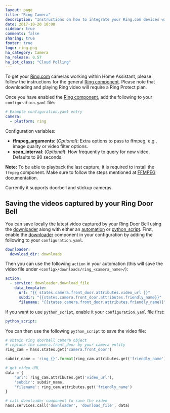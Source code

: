 ```yaml
---
layout: page
title: "Ring Camera"
description: "Instructions on how to integrate your Ring.com devices within Home Assistant."
date: 2017-10-20 10:00
sidebar: true
comments: false
sharing: true
footer: true
logo: ring.png
ha_category: Camera
ha_release: 0.57
ha_iot_class: "Cloud Polling"
---
```


To get your [Ring.com](https://ring.com/) cameras working within Home Assistant, please follow the instructions for the general [Ring component](/components/ring). Please note that downloading and playing Ring video will require a Ring Protect plan.

Once you have enabled the [Ring component](/components/ring), add the following to your `configuration.yaml` file:

```yaml
# Example configuration.yaml entry
camera:
  - platform: ring
```

Configuration variables:

- **ffmpeg_arguments**: (*Optional*): Extra options to pass to ffmpeg, e.g., image quality or video filter options.
- **scan_interval**: (*Optional*): How frequently to query for new video. Defaults to 90 seconds.

**Note:** To be able to playback the last capture, it is required to install the `ffmpeg` component. Make sure to follow the steps mentioned at [FFMPEG](/components/ffmpeg/) documentation.

Currently it supports doorbell and stickup cameras.

## Saving the videos captured by your Ring Door Bell

You can save locally the latest video captured by your Ring Door Bell using the [downloader](/components/downloader) along with either an [automation](/components/automation) or [python_script](/components/python_script). First, enable the [downloader](/components/downloader) component in your configuration by adding the following to your `configuration.yaml`.

```yaml
downloader:
  download_dir: downloads
```
Then you can use the following `action` in your automation (this will save the video file under `<config>/downloads/ring_<camera_name>/`):

```yaml
action:
  - service: downloader.download_file
    data_template:
      url: "{{ states.camera.front_door.attributes.video_url }}"
      subdir: "{{states.camera.front_door.attributes.friendly_name}}"
      filename: "{{states.camera.front_door.attributes.friendly_name}}"
```

If you want to use `python_script`, enable it your `configuration.yaml` file first:
```yaml
python_script:
```
You can then use the following `python_script` to save the video file:

```python
# obtain ring doorbell camera object
# replace the camera.front_door by your camera entity
ring_cam = hass.states.get('camera.front_door')

subdir_name = 'ring_{}'.format(ring_cam.attributes.get('friendly_name'))

# get video URL
data = {
    'url': ring_cam.attributes.get('video_url'),
    'subdir': subdir_name,
    'filename': ring_cam.attributes.get('friendly_name')
}

# call downloader component to save the video
hass.services.call('downloader', 'download_file', data)
```
